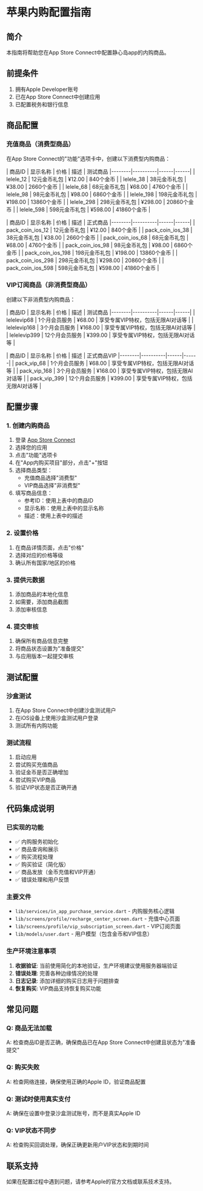 # 苹果内购配置指南

## 简介
本指南将帮助您在App Store Connect中配置静心岛app的内购商品。

## 前提条件
1. 拥有Apple Developer账号
2. 已在App Store Connect中创建应用
3. 已配置税务和银行信息

## 商品配置

### 充值商品（消费型商品）
在App Store Connect的"功能"选项卡中，创建以下消费型内购商品：

| 商品ID | 显示名称 | 价格 | 描述 | 测试商品
|--------|----------|------|------|
| lelele_12 | 12元金币礼包 | ¥12.00 | 840个金币 |
| lelele_38 | 38元金币礼包 | ¥38.00 | 2660个金币 |
| lelele_68 | 68元金币礼包 | ¥68.00 | 4760个金币 |
| lelele_98 | 98元金币礼包 | ¥98.00 | 6860个金币 |
| lelele_198 | 198元金币礼包 | ¥198.00 | 13860个金币 |
| lelele_298 | 298元金币礼包 | ¥298.00 | 20860个金币 |
| lelele_598 | 598元金币礼包 | ¥598.00 | 41860个金币 |

| 商品ID | 显示名称 | 价格 | 描述 | 正式商品
|--------|----------|------|------|
| pack_coin_ios_12 | 12元金币礼包 | ¥12.00 | 840个金币 |
| pack_coin_ios_38 | 38元金币礼包 | ¥38.00 | 2660个金币 |
| pack_coin_ios_68 | 68元金币礼包 | ¥68.00 | 4760个金币 |
| pack_coin_ios_98 | 98元金币礼包 | ¥98.00 | 6860个金币 |
| pack_coin_ios_198 | 198元金币礼包 | ¥198.00 | 13860个金币 |
| pack_coin_ios_298 | 298元金币礼包 | ¥298.00 | 20860个金币 |
| pack_coin_ios_598 | 598元金币礼包 | ¥598.00 | 41860个金币 |

### VIP订阅商品（非消费型商品）
创建以下非消费型内购商品：

| 商品ID | 显示名称 | 价格 | 描述 |  测试商品
|--------|----------|------|------|
| lelelevip68 | 1个月会员服务 | ¥68.00 | 享受专属VIP特权，包括无限AI对话等 |
| lelelevip168 | 3个月会员服务 | ¥168.00 | 享受专属VIP特权，包括无限AI对话等 |
| lelelevip399 | 12个月会员服务 | ¥399.00 | 享受专属VIP特权，包括无限AI对话等 |

| 商品ID | 显示名称 | 价格 | 描述 |  正式商品VIP
|--------|----------|------|------|
| pack_vip_68 | 1个月会员服务 | ¥68.00 | 享受专属VIP特权，包括无限AI对话等 |
| pack_vip_168 | 3个月会员服务 | ¥168.00 | 享受专属VIP特权，包括无限AI对话等 |
| pack_vip_399 | 12个月会员服务 | ¥399.00 | 享受专属VIP特权，包括无限AI对话等 |

## 配置步骤

### 1. 创建内购商品
1. 登录 [App Store Connect](https://appstoreconnect.apple.com)
2. 选择您的应用
3. 点击"功能"选项卡
4. 在"App内购买项目"部分，点击"+"按钮
5. 选择商品类型：
   - 充值商品选择"消费型"
   - VIP商品选择"非消费型"
6. 填写商品信息：
   - 参考ID：使用上表中的商品ID
   - 显示名称：使用上表中的显示名称
   - 描述：使用上表中的描述

### 2. 设置价格
1. 在商品详情页面，点击"价格"
2. 选择对应的价格等级
3. 确认所有国家/地区的价格

### 3. 提供元数据
1. 添加商品的本地化信息
2. 如需要，添加商品截图
3. 添加审核信息

### 4. 提交审核
1. 确保所有商品信息完整
2. 将商品状态设置为"准备提交"
3. 与应用版本一起提交审核

## 测试配置

### 沙盒测试
1. 在App Store Connect中创建沙盒测试用户
2. 在iOS设备上使用沙盒测试用户登录
3. 测试所有内购功能

### 测试流程
1. 启动应用
2. 尝试购买充值商品
3. 验证金币是否正确增加
4. 尝试购买VIP商品
5. 验证VIP状态是否正确开通

## 代码集成说明

### 已实现的功能
- ✅ 内购服务初始化
- ✅ 商品查询和展示
- ✅ 购买流程处理
- ✅ 购买验证（简化版）
- ✅ 商品发放（金币充值和VIP开通）
- ✅ 错误处理和用户反馈

### 主要文件
- `lib/services/in_app_purchase_service.dart` - 内购服务核心逻辑
- `lib/screens/profile/recharge_center_screen.dart` - 充值中心页面
- `lib/screens/profile/vip_subscription_screen.dart` - VIP订阅页面
- `lib/models/user.dart` - 用户模型（包含金币和VIP信息）

### 生产环境注意事项
1. **收据验证**: 当前使用简化的本地验证，生产环境建议使用服务器端验证
2. **错误处理**: 完善各种边缘情况的处理
3. **日志记录**: 添加详细的购买日志用于问题排查
4. **恢复购买**: VIP商品支持恢复购买功能

## 常见问题

### Q: 商品无法加载
A: 检查商品ID是否正确，确保商品已在App Store Connect中创建且状态为"准备提交"

### Q: 购买失败
A: 检查网络连接，确保使用正确的Apple ID，验证商品配置

### Q: 测试时使用真实支付
A: 确保在设置中登录沙盒测试账号，而不是真实Apple ID

### Q: VIP状态不同步
A: 检查购买回调处理，确保正确更新用户VIP状态和到期时间

## 联系支持
如果在配置过程中遇到问题，请参考Apple的官方文档或联系技术支持。 